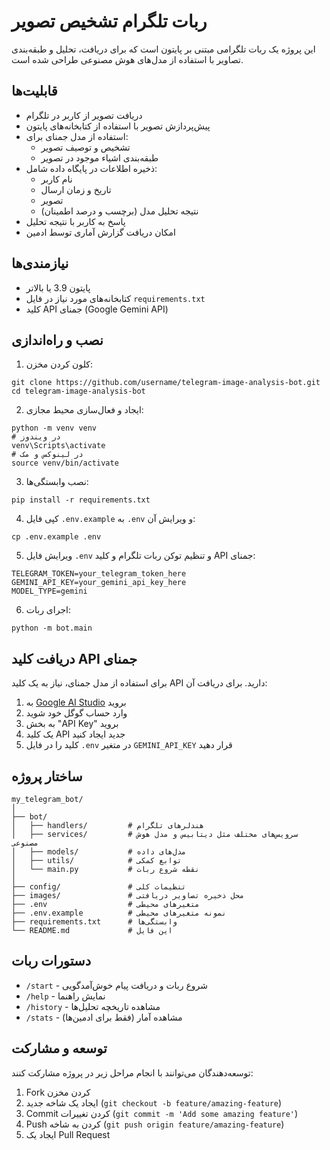 # ربات تلگرام تشخیص تصویر

این پروژه یک ربات تلگرامی مبتنی بر پایتون است که برای دریافت، تحلیل و طبقه‌بندی تصاویر با استفاده از مدل‌های هوش مصنوعی طراحی شده است.

## قابلیت‌ها

- دریافت تصویر از کاربر در تلگرام
- پیش‌پردازش تصویر با استفاده از کتابخانه‌های پایتون
- استفاده از مدل جمنای برای:
  - تشخیص و توصیف تصویر
  - طبقه‌بندی اشیاء موجود در تصویر
- ذخیره اطلاعات در پایگاه داده شامل:
  - نام کاربر
  - تاریخ و زمان ارسال
  - تصویر
  - نتیجه تحلیل مدل (برچسب و درصد اطمینان)
- پاسخ به کاربر با نتیجه تحلیل
- امکان دریافت گزارش آماری توسط ادمین

## نیازمندی‌ها

- پایتون 3.9 یا بالاتر
- کتابخانه‌های مورد نیاز در فایل `requirements.txt`
- کلید API جمنای (Google Gemini API)

## نصب و راه‌اندازی

1. کلون کردن مخزن:
```
git clone https://github.com/username/telegram-image-analysis-bot.git
cd telegram-image-analysis-bot
```

2. ایجاد و فعال‌سازی محیط مجازی:
```
python -m venv venv
# در ویندوز
venv\Scripts\activate
# در لینوکس و مک
source venv/bin/activate
```

3. نصب وابستگی‌ها:
```
pip install -r requirements.txt
```

4. کپی فایل `.env.example` به `.env` و ویرایش آن:
```
cp .env.example .env
```

5. ویرایش فایل `.env` و تنظیم توکن ربات تلگرام و کلید API جمنای:
```
TELEGRAM_TOKEN=your_telegram_token_here
GEMINI_API_KEY=your_gemini_api_key_here
MODEL_TYPE=gemini
```

6. اجرای ربات:
```
python -m bot.main
```

## دریافت کلید API جمنای

برای استفاده از مدل جمنای، نیاز به یک کلید API دارید. برای دریافت آن:

1. به [Google AI Studio](https://makersuite.google.com/) بروید
2. وارد حساب گوگل خود شوید
3. به بخش "API Key" بروید
4. یک کلید API جدید ایجاد کنید
5. کلید را در فایل `.env` در متغیر `GEMINI_API_KEY` قرار دهید

## ساختار پروژه

```
my_telegram_bot/
│
├── bot/
│   ├── handlers/         # هندلرهای تلگرام
│   ├── services/         # سرویس‌های مختلف مثل دیتابیس و مدل هوش مصنوعی
│   ├── models/           # مدل‌های داده
│   ├── utils/            # توابع کمکی
│   └── main.py           # نقطه شروع ربات
│
├── config/               # تنظیمات کلی
├── images/               # محل ذخیره تصاویر دریافتی
├── .env                  # متغیرهای محیطی
├── .env.example          # نمونه متغیرهای محیطی
├── requirements.txt      # وابستگی‌ها
└── README.md             # این فایل
```

## دستورات ربات

- `/start` - شروع ربات و دریافت پیام خوش‌آمدگویی
- `/help` - نمایش راهنما
- `/history` - مشاهده تاریخچه تحلیل‌ها
- `/stats` - مشاهده آمار (فقط برای ادمین‌ها)

## توسعه و مشارکت

توسعه‌دهندگان می‌توانند با انجام مراحل زیر در پروژه مشارکت کنند:

1. Fork کردن مخزن
2. ایجاد یک شاخه جدید (`git checkout -b feature/amazing-feature`)
3. Commit کردن تغییرات (`git commit -m 'Add some amazing feature'`)
4. Push کردن به شاخه (`git push origin feature/amazing-feature`)
5. ایجاد یک Pull Request 